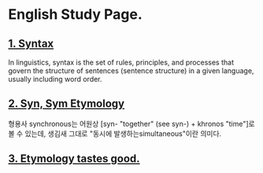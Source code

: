 # English Study Page.



## [1. Syntax](https://en.wikipedia.org/wiki/Syntax)
In linguistics, syntax is the set of rules, principles, and processes that govern the structure of sentences (sentence structure) in a given language, usually including word order.

## [2. Syn, Sym Etymology](https://m.post.naver.com/viewer/postView.nhn?volumeNo=15957726&memberNo=7507724)
형용사 synchronous는 어원상 [syn- "together" (see syn-) + khronos "time"]로 볼 수 있는데, 생김새 그대로 "동시에 발생하는simultaneous"이란 의미다.

## [3. Etymology tastes good.](https://m.blog.naver.com/PostList.nhn?blogId=eternity9us)
